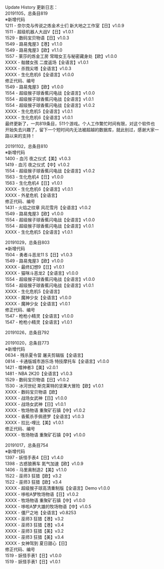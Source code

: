 Update History 更新日志：  
20191105，总条目819  
※新增代码  
1211 - 奈尔克与传说之炼金术士们 新大地之工作室【日】v1.0.9  
1511 - 超级机器人大战V【日】v1.0.1  
1529 - 数码宝贝物语【日】v1.0.3  
1549 - 路易鬼屋3【港】v1.1.0  
1549 - 路易鬼屋3【欧】v1.1.0  
1557 - 莱莎的炼金工房 常暗女王与秘密藏身处【欧】v1.0.0  
XXXX - 骷髅女孩 二度返场【全语言】v1.0.1  
XXXX - 杀戮尖塔【全语言】v1.0.3  
XXXX - 生化危机6【全语言】v1.0.0  
修正代码、编号  
1549 - 路易鬼屋3【欧】v1.0.0  
1554 - 超级猴子球香蕉闪电战【全语言】v1.0.0  
1554 - 超级猴子球香蕉闪电战【全语言】v1.0.1  
1554 - 超级猴子球香蕉闪电战【全语言】v1.0.2  
XXXX - 生化危机5【全语言】v1.0.1  
XXXX - 生化危机6【全语言】v1.0.1  
最终更新了，一共819条目，511个游戏。个人工作繁忙时间有限，对这个软件也开始失去兴趣了，留下一个短时间内无法被超越的数据库，就此别过，感谢大家一路以来的支持！  
  
20191102，总条目810  
※新增代码  
1400 - 血污 夜之仪式【美】v1.0.3  
1419 - 血污 夜之仪式【中】v1.0.2  
1554 - 超级猴子球香蕉闪电战【全语言】v1.0.2  
1563 - 生化危机4【日】v1.0.0  
1563 - 生化危机4【日】v1.0.1  
XXXX - 生化危机6【全语言】v1.0.1  
XXXX - 外星危机【全语言】  
修正代码、编号  
1431 - 火焰之纹章 风花雪月【全语言】v1.0.2  
1549 - 路易鬼屋3【欧】v1.0.0  
1554 - 超级猴子球香蕉闪电战【全语言】v1.0.0  
1554 - 超级猴子球香蕉闪电战【全语言】v1.0.1  
XXXX - 生化危机5【全语言】v1.0.1  
  
20191029，总条目803  
※新增代码  
1504 - 勇者斗恶龙11 S【日】v1.0.3  
1549 - 路易鬼屋3【欧】v1.0.0  
XXXX - 最终幻想9【日】v1.0.1  
XXXX - 猫咪斗恶龙2【全语言】v1.0.0  
1554 - 超级猴子球香蕉闪电战【全语言】v1.0.0  
1554 - 超级猴子球香蕉闪电战【全语言】v1.0.1  
XXXX - 生化危机5【全语言】  
XXXX - 魔神少女【全语言】v1.0.0  
XXXX - 魔神少女【全语言】v1.0.1  
修正代码、编号  
1547 - 枪枪小精灵【全语言】v1.0.0  
1547 - 枪枪小精灵【全语言】v1.0.1  
  
20191026，总条目792  

20191020，总条目773  
※新增代码  
0634 - 残杀夏令营 屠夫剪辑版【全语言】  
0814 - 卡通版城市游乐场 特技摩托车【全语言】v1.0.0  
1421 - 噬神者3【美】v2.0.1  
1481 - NBA 2K20【全语言】v1.0.3  
1529 - 数码宝贝物语【日】v1.0.2  
1530 - 冰河世纪 斯克莱特的坚果大冒险【欧】v1.0.1  
XXXX - 数码宝贝物语【欧】  
XXXX - 战场女武神【日】v1.0.0  
XXXX - 战场女武神【日】v1.0.1  
XXXX - 牧场物语 重聚矿石镇【中】v1.0.2  
XXXX - 香蕉杀手佩德罗【全语言】v1.0.3  
XXXX - 拉比-哩比【美】v1.0.1  
修正代码、编号  
XXXX - 牧场物语 重聚矿石镇【中】v1.0.0  
  
20191017，总条目754  
※新增代码  
1397 - 妖怪手表4【日】v1.4.0  
1398 - 古惑狼赛车 氮气加速【欧】v1.0.9  
1406 - 马里奥制造2【美】v1.1.0  
1522 - 巫师3 狂猎【欧】v3.2  
1522 - 巫师3 狂猎【欧】v3.4  
XXXX - 超级猴子球高清重制版【全语言】Demo v1.0.0  
XXXX - 哆啦A梦牧场物语【日】v1.0.2  
XXXX - 牧场物语 重聚矿石镇【中】v1.0.0  
XXXX - 哆啦A梦大雄的牧场物语【中】v1.0.5  
XXXX - 僵尸之地【全语言】v0.8253  
XXXX - 巫师3 狂猎【港】v3.2  
XXXX - 巫师3 狂猎【港】v3.4  
XXXX - 巫师3 狂猎【美】v3.2  
XXXX - 巫师3 狂猎【美】v3.4  
XXXX - 女神驾到 夏日甜心【日】  
修正代码、编号  
1519 - 妖怪手表1【日】v1.0.0  
1519 - 妖怪手表1【日】v1.0.1  
